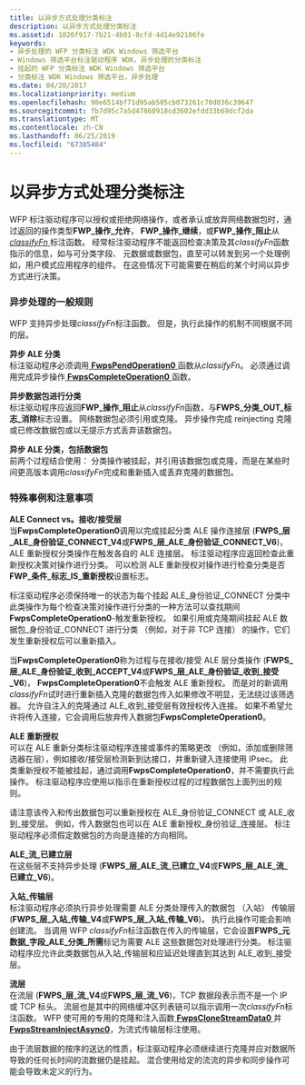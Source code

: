 ```yaml
---
title: 以异步方式处理分类标注
description: 以异步方式处理分类标注
ms.assetid: 1026f917-7b21-4b01-8cfd-4d14e92106fe
keywords:
- 异步处理的 WFP 分类标注 WDK Windows 筛选平台
- Windows 筛选平台标注驱动程序 WDK，异步处理的分类标注
- 挂起的 WFP 分类标注 WDK Windows 筛选平台
- 分类标注 WDK Windows 筛选平台，异步处理
ms.date: 04/20/2017
ms.localizationpriority: medium
ms.openlocfilehash: 98e6514bf71d95ab505cb073261c70d036c39647
ms.sourcegitcommit: fb7d95c7a5d47860918cd3602efdd33b69dcf2da
ms.translationtype: MT
ms.contentlocale: zh-CN
ms.lasthandoff: 06/25/2019
ms.locfileid: "67385484"
---
```

# <a name="processing-classify-callouts-asynchronously"></a>以异步方式处理分类标注


WFP 标注驱动程序可以授权或拒绝网络操作，或者承认或放弃网络数据包时，通过返回的操作类型**FWP\_操作\_允许**， **FWP\_操作\_继续**，或**FWP\_操作\_阻止**从[ *classifyFn* ](https://docs.microsoft.com/windows-hardware/drivers/ddi/content/fwpsk/nc-fwpsk-fwps_callout_classify_fn0)标注函数。 经常标注驱动程序不能返回检查决策及其*classifyFn*函数指示的信息，如与可分类字段、 元数据或数据包，直至可以转发到另一个处理例如，用户模式应用程序的组件。 在这些情况下可能需要在稍后的某个时间以异步方式进行决策。

### <a name="general-rules-for-asynchronous-processing"></a>异步处理的一般规则

WFP 支持异步处理*classifyFn*标注函数。 但是，执行此操作的机制不同根据不同的层。

<a href="" id="asynchronous-ale-classify-------"></a>**异步 ALE 分类**   
标注驱动程序必须调用[ **FwpsPendOperation0** ](https://docs.microsoft.com/windows-hardware/drivers/ddi/content/fwpsk/nf-fwpsk-fwpspendoperation0)函数从*classifyFn*。 必须通过调用完成异步操作[ **FwpsCompleteOperation0** ](https://docs.microsoft.com/windows-hardware/drivers/ddi/content/fwpsk/nf-fwpsk-fwpscompleteoperation0)函数。

<a href="" id="asynchronous-packet-classify-------"></a>**异步数据包进行分类**   
标注驱动程序应返回**FWP\_操作\_阻止**从*classifyFn*函数，与**FWPS\_分类\_OUT\_标志\_消除**标志设置。 网络数据包必须引用或克隆。 异步操作完成 reinjecting 克隆或已修改数据包或以无提示方式丢弃该数据包。

<a href="" id="asynchronous-ale-classify-that-includes-packets-------"></a>**异步 ALE 分类，包括数据包**   
前两个过程结合使用： 分类操作被挂起，并引用该数据包或克隆，而是在某些时间更高版本调用*classifyFn*完成和重新插入或丢弃克隆的数据包。

### <a name="special-cases-and-considerations"></a>特殊事例和注意事项

<a href="" id="ale-connect-vs--receive-accept-layers-------"></a>**ALE Connect vs。接收/接受层**   
当**FwpsCompleteOperation0**调用以完成挂起分类 ALE 操作连接层 (**FWPS\_层\_ALE\_身份验证\_CONNECT\_V4**或**FWPS\_层\_ALE\_身份验证\_CONNECT\_V6**)，ALE 重新授权分类操作在触发各自的 ALE 连接层。 标注驱动程序应返回检查此重新授权决策对操作进行分类。 可以检测 ALE 重新授权对操作进行检查分类是否**FWP\_条件\_标志\_IS\_重新授权**设置标志。

标注驱动程序必须保持唯一的状态为每个挂起 ALE\_身份验证\_CONNECT 分类中此类操作为每个检查决策对操作进行分类的一种方法可以查找期间**FwpsCompleteOperation0**-触发重新授权。 如果引用或克隆期间挂起 ALE 数据包\_身份验证\_CONNECT 进行分类 （例如，对于非 TCP 连接） 的操作，它们发生重新授权后可以重新插入。

当**FwpsCompleteOperation0**称为过程与在接收/接受 ALE 层分类操作 (**FWPS\_层\_ALE\_身份验证\_收到\_ACCEPT\_V4**或**FWPS\_层\_ALE\_身份验证\_收到\_接受\_V6**)， **FwpsCompleteOperation0**不会触发 ALE 重新授权。 而是对的新调用*classifyFn*试时进行重新插入克隆的数据包传入如果修改不明显，无法绕过该筛选器。 允许自注入的克隆通过 ALE\_收到\_接受层有效授权传入连接。 如果不希望允许将传入连接，它会调用后放弃传入数据包**FwpsCompleteOperation0**。

<a href="" id="ale-reauthorization-------"></a>**ALE 重新授权**   
可以在 ALE 重新分类标注驱动程序连接或事件的策略更改 （例如，添加或删除筛选器在层），例如接收/接受层检测新到达接口，并重新键入连接使用 IPsec。 此类重新授权不能被挂起，通过调用**FwpsCompleteOperation0**，并不需要执行此操作。 标注驱动程序应使用以指示在重新授权过程的过程数据包上面列出的规则。

请注意该传入和传出数据包可以重新授权在 ALE\_身份验证\_CONNECT 或 ALE\_收到\_接受层。 例如，传入数据包也可以在 ALE 重新授权\_身份验证\_连接层。 标注驱动程序必须假定数据包的方向是连接的方向相同。

<a href="" id="ale-flow-established-layers-------"></a>**ALE\_流\_已建立层**   
在这些层不支持异步处理 (**FWPS\_层\_ALE\_流\_已建立\_V4**或**FWPS\_层\_ALE\_流\_已建立\_V6**)。

<a href="" id="inbound-transport-layers-------"></a>**入站\_传输层**   
标注驱动程序必须执行异步处理需要 ALE 分类处理传入的数据包 （入站） 传输层 (**FWPS\_层\_入站\_传输\_V4**或**FWPS\_层\_入站\_传输\_V6**)。 执行此操作可能会影响创建流。 当调用 WFP *classifyFn*标注函数在传入的传输层，它会设置**FWPS\_元数据\_字段\_ALE\_分类\_所需**标记为需要 ALE 这些数据包对处理进行分类。 标注驱动程序应允许此类数据包从入站\_传输层和应延迟处理直到其达到 ALE\_收到\_接受层。

<a href="" id="stream-layers-------"></a>**流层**   
在流层 (**FWPS\_层\_流\_V4**或**FWPS\_层\_流\_V6**)，TCP 数据段表示而不是一个 IP 或 TCP 标头。 流层也是其中的网络缓冲区列表链可以指示调用一次*classifyFn*标注函数。 WFP 使可用的专用的克隆和注入函数[ **FwpsCloneStreamData0** ](https://docs.microsoft.com/windows-hardware/drivers/ddi/content/fwpsk/nf-fwpsk-fwpsclonestreamdata0)并[ **FwpsStreamInjectAsync0**](https://docs.microsoft.com/windows-hardware/drivers/ddi/content/fwpsk/nf-fwpsk-fwpsstreaminjectasync0)，为流式传输层标注使用。

由于流层数据的按序的送达的性质，标注驱动程序必须继续进行克隆并应对数据所导致的任何长时间的流数据仍是挂起。 混合使用给定的流流的异步和同步操作可能会导致未定义的行为。

 

 





